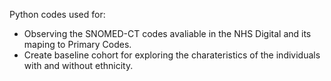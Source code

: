 Python codes used for:
 - Observing the SNOMED-CT codes avaliable in the NHS Digital and its maping to Primary Codes. 
 - Create baseline cohort for exploring the charateristics of the individuals with and without ethnicity. 
